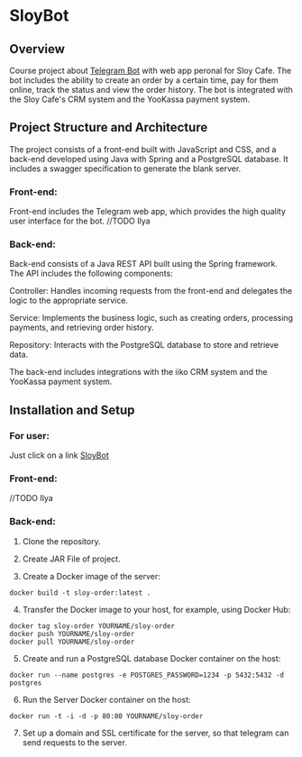 # SloyBot

## Overview

Course project about [Telegram Bot](https://t.me/WebAppFotTestBot) with web app peronal for Sloy Cafe. 
The bot includes the ability to create an order by a certain time, pay for them online, track the status and view the order history.
The bot is integrated with the Sloy Cafe's CRM system and the YooKassa payment system.

## Project Structure and Architecture
The project consists of a front-end built with JavaScript and CSS, and a back-end developed using Java with Spring and a PostgreSQL database. 
It includes a swagger specification to generate the blank server.

### Front-end:
Front-end includes the Telegram web app, which provides the high quality user interface for the bot.  //TODO Ilya

### Back-end:
Back-end consists of a Java REST API built using the Spring framework. The API includes the following components:

Controller: Handles incoming requests from the front-end and delegates the logic to the appropriate service.

Service: Implements the business logic, such as creating orders, processing payments, and retrieving order history.

Repository: Interacts with the PostgreSQL database to store and retrieve data. 

The back-end includes integrations with the iiko CRM system and the YooKassa payment system.

## Installation and Setup
### For user:
Just click on a link [SloyBot](https://t.me/WebAppFotTestBot)

### Front-end:

//TODO Ilya

### Back-end:

1. Clone the repository.
   
2. Create JAR File of project.
  
3. Create a Docker image of the server:
```
docker build -t sloy-order:latest .
```
4. Transfer the Docker image to your host, for example, using Docker Hub:
```
docker tag sloy-order YOURNAME/sloy-order
docker push YOURNAME/sloy-order
docker pull YOURNAME/sloy-order
```
5. Create and run a PostgreSQL database Docker container on the host:
```
docker run --name postgres -e POSTGRES_PASSWORD=1234 -p 5432:5432 -d postgres
```
6. Run the Server Docker container on the host:
```
docker run -t -i -d -p 80:80 YOURNAME/sloy-order
```
7. Set up a domain and SSL certificate for the server, so that telegram can send requests to the server.
